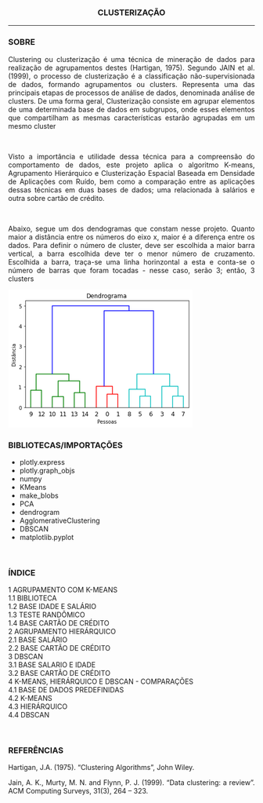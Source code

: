 <h3> <center>CLUSTERIZAÇÃO</center> </h3>
<hr size="1" width="100%" align="center" noshade> 



<h3> SOBRE </h3>


<p align = "JUSTIFY"> Clustering ou clusterização é uma técnica de mineração de dados para realização de agrupamentos destes (Hartigan, 1975). Segundo JAIN et al. (1999), o processo de clusterização é a classificação não-supervisionada de dados, formando agrupamentos ou clusters. Representa uma das principais etapas de processos de análise de dados, denominada análise de clusters.  De uma forma geral, Clusterização consiste em agrupar elementos de uma determinada base de dados em subgrupos, onde esses elementos que compartilham as mesmas características estarão agrupadas em um mesmo cluster </p> <br>

<p align = "JUSTIFY"> Visto a importância e utilidade dessa técnica para a compreensão do comportamento de dados, este projeto aplica o algoritmo K-means, Agrupamento Hierárquico e Clusterização Espacial Baseada em Densidade de Aplicações com Ruído, bem como a comparação entre as aplicações dessas técnicas em duas bases de dados; uma relacionada à salários e outra sobre cartão de crédito. </p><br>
  
<p align = "JUSTIFY"> Abaixo, segue um dos dendogramas que constam nesse projeto. Quanto maior a distância entre os números do eixo x, maior é a diferença entre os dados. Para definir o número de cluster, deve ser escolhida a maior barra vertical, a barra escolhida deve ter o menor número de cruzamento. Escolhida a barra, traça-se uma linha horinzontal a esta e conta-se o número de barras que foram tocadas - nesse caso, serão 3; então, 3 clusters </p>

<img src="https://github.com/WMFrts/agrupamento-clustering/blob/main/dendograma.png?raw=true">

<h3>BIBLIOTECAS/IMPORTAÇÕES</h3>

* plotly.express
* plotly.graph_objs   
* numpy
* KMeans
* make_blobs
* PCA
* dendrogram
* AgglomerativeClustering
* DBSCAN
* matplotlib.pyplot 

<br>

<h3>ÍNDICE</h3>

<dl>
  
<dt>1 AGRUPAMENTO COM K-MEANS</dt>
<dt>1.1 BIBLIOTECA</dt>
<dt>1.2 BASE IDADE E SALÁRIO</dt>
<dt>1.3 TESTE RANDÔMICO</dt>
<dt>1.4 BASE CARTÃO DE CRÉDITO</dt>
<dt>2 AGRUPAMENTO HIERÁRQUICO</dt>
<dt>2.1 BASE SALÁRIO</dt>
<dt>2.2 BASE CARTÃO DE CRÉDITO</dt>
<dt>3 DBSCAN</dt>
<dt>3.1 BASE SALARIO E IDADE</dt>
<dt>3.2 BASE CARTÃO DE CRÉDITO</dt>
<dt>4 K-MEANS, HIERÁRQUICO E DBSCAN - COMPARAÇÕES</dt>
<dt>4.1 BASE DE DADOS PREDEFINIDAS</dt>
<dt>4.2 K-MEANS</dt>
<dt>4.3 HIERÁRQUICO</dt>
<dt>4.4 DBSCAN</dt>

  
</dl>

<br>
<h3>REFERÊNCIAS</h3>


<p align = 'JUSTIFY'>Hartigan, J.A. (1975). “Clustering Algorithms”, John Wiley.


<p align = 'JUSTIFY'> Jain, A. K., Murty, M. N. and Flynn, P. J. (1999). “Data clustering: a review”. ACM Computing Surveys, 31(3), 264 – 323.

